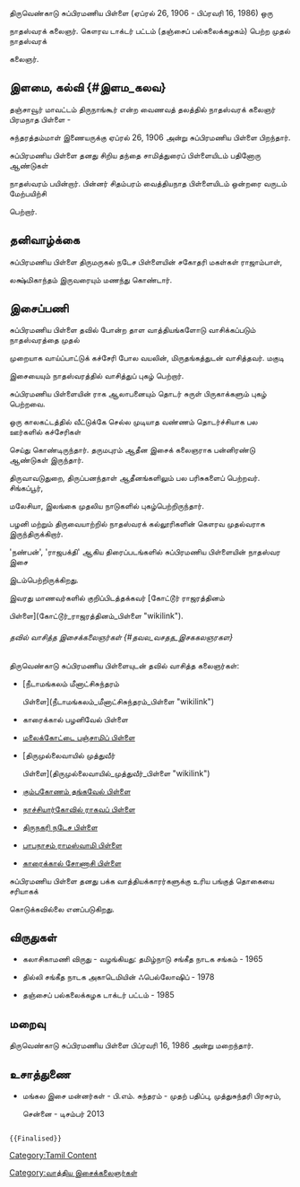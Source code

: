 திருவெண்காடு சுப்பிரமணிய பிள்ளை (ஏப்ரல் 26, 1906 - பிப்ரவரி 16, 1986) ஒரு
நாதஸ்வரக் கலைஞர். கௌரவ டாக்டர் பட்டம் (தஞ்சைப் பல்கலைக்கழகம்) பெற்ற முதல் நாதஸ்வரக்
கலைஞர்.

## இளமை, கல்வி {#இளம_கலவ}

தஞ்சாவூர் மாவட்டம் திருநாங்கூர் என்ற வைணவத் தலத்தில் நாதஸ்வரக் கலைஞர் பிரமநாத பிள்ளை -
சுந்தரத்தம்மாள் இணையருக்கு ஏப்ரல் 26, 1906 அன்று சுப்பிரமணிய பிள்ளை பிறந்தார்.

சுப்பிரமணிய பிள்ளை தனது சிறிய தந்தை சாமித்துரைப் பிள்ளையிடம் பதினோரு ஆண்டுகள்
நாதஸ்வரம் பயின்றார். பின்னர் சிதம்பரம் வைத்தியநாத பிள்ளையிடம் ஒன்றரை வருடம் மேற்பயிற்சி
பெற்றார்.

## தனிவாழ்க்கை

சுப்பிரமணிய பிள்ளை திருமருகல் நடேச பிள்ளையின் சகோதரி மகள்கள் ராஜாம்பாள்,
லக்ஷ்மிகாந்தம் இருவரையும் மணந்து கொண்டார்.

## இசைப்பணி

சுப்பிரமணிய பிள்ளை தவில் போன்ற தாள வாத்தியங்களோடு வாசிக்கப்படும் நாதஸ்வரத்தை முதல்
முறையாக வாய்ப்பாட்டுக் கச்சேரி போல வயலின், மிருதங்கத்துடன் வாசித்தவர். மகுடி
இசையையும் நாதஸ்வரத்தில் வாசித்துப் புகழ் பெற்றார்.

சுப்பிரமணிய பிள்ளையின் ராக ஆலாபனையும் தொடர் சுருள் பிருகாக்களும் புகழ் பெற்றவை.
ஒரு காலகட்டத்தில் வீட்டுக்கே செல்ல முடியாத வண்ணம் தொடர்ச்சியாக பல ஊர்களில் கச்சேரிகள்
செய்து கொண்டிருந்தார். தருமபுரம் ஆதீன இசைக் கலைஞராக பன்னிரண்டு ஆண்டுகள் இருந்தார்.
திருவாவடுதுறை, திருப்பனந்தாள் ஆதீனங்களிலும் பல பரிசுகளைப் பெற்றவர். சிங்கப்பூர்,
மலேசியா, இலங்கை முதலிய நாடுகளில் புகழ்பெற்றிருந்தார்.

பழனி மற்றும் திருவையாற்றில் நாதஸ்வரக் கல்லூரிகளின் கௌரவ முதல்வராக இருந்திருக்கிறார்.
\'நண்பன்', \'ராஜபக்தி' ஆகிய திரைப்படங்களில் சுப்பிரமணிய பிள்ளையின் நாதஸ்வர இசை
இடம்பெற்றிருக்கிறது.

இவரது மாணவர்களில் குறிப்பிடத்தக்கவர் [கோட்டூர் ராஜரத்தினம்
பிள்ளை](கோட்டூர்_ராஜரத்தினம்_பிள்ளை "wikilink").

###### தவில் வாசித்த இசைக்கலைஞர்கள் {#தவல_வசதத_இசககலஞரகள}

திருவெண்காடு சுப்பிரமணிய பிள்ளையுடன் தவில் வாசித்த கலைஞர்கள்:

-   [நீடாமங்கலம் மீனாட்சிசுந்தரம்
    பிள்ளை](நீடாமங்கலம்_மீனாட்சிசுந்தரம்_பிள்ளை "wikilink")
-   காரைக்கால் பழனிவேல் பிள்ளை
-   [மலைக்கோட்டை பஞ்சாமிப் பிள்ளை](மலைக்கோட்டை_பஞ்சாமிப்_பிள்ளை "wikilink")
-   [திருமுல்லைவாயில் முத்துவீர்
    பிள்ளை](திருமுல்லைவாயில்_முத்துவீர்_பிள்ளை "wikilink")
-   [கும்பகோணம் தங்கவேல் பிள்ளை](கும்பகோணம்_தங்கவேல்_பிள்ளை "wikilink")
-   [நாச்சியார்கோவில் ராகவப் பிள்ளை](நாச்சியார்கோவில்_ராகவப்_பிள்ளை "wikilink")
-   [திருநகரி நடேச பிள்ளை](திருநகரி_நடேச_பிள்ளை "wikilink")
-   [பாபநாசம் ராமஸ்வாமி பிள்ளை](பாபநாசம்_ராமஸ்வாமி_பிள்ளை "wikilink")
-   [காரைக்கால் சோணாசி பிள்ளை](காரைக்கால்_சோணாசி_பிள்ளை "wikilink")

சுப்பிரமணிய பிள்ளை தனது பக்க வாத்தியக்காரர்களுக்கு உரிய பங்குத் தொகையை சரியாகக்
கொடுக்கவில்லை எனப்படுகிறது.

## விருதுகள்

-   கலாசிகாமணி விருது - வழங்கியது: தமிழ்நாடு சங்கீத நாடக சங்கம் - 1965
-   தில்லி சங்கீத நாடக அகாடெமியின் ஃபெல்லோஷிப் - 1978
-   தஞ்சைப் பல்கலைக்கழக டாக்டர் பட்டம் - 1985

## மறைவு

திருவெண்காடு சுப்பிரமணிய பிள்ளை பிப்ரவரி 16, 1986 அன்று மறைந்தார்.

## உசாத்துணை

-   மங்கல இசை மன்னர்கள் - பி.எம். சுந்தரம் - முதற் பதிப்பு, முத்துசுந்தரி பிரசுரம்,
    சென்னை - டிசம்பர் 2013

```{=mediawiki}
{{Finalised}}
```
[Category:Tamil Content](Category:Tamil_Content "wikilink")
[Category:வாத்திய இசைக்கலைஞர்கள்](Category:வாத்திய_இசைக்கலைஞர்கள் "wikilink")
